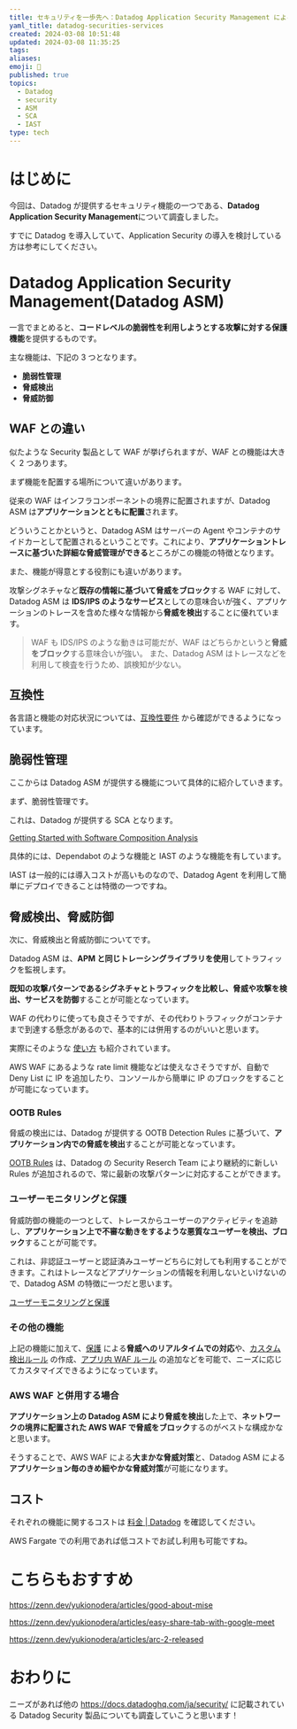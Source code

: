 ```yaml
---
title: セキュリティを一歩先へ：Datadog Application Security Management による脆弱性管理と脅威対策
yaml_title: datadog-securities-services
created: 2024-03-08 10:51:48
updated: 2024-03-08 11:35:25
tags: 
aliases: 
emoji: 👏
published: true
topics:
  - Datadog
  - security
  - ASM
  - SCA
  - IAST
type: tech
---
```


# はじめに

今回は、Datadog が提供するセキュリティ機能の一つである、**Datadog Application Security Management**について調査しました。

すでに Datadog を導入していて、Application Security の導入を検討している方は参考にしてください。

# Datadog Application Security Management(Datadog ASM)

一言でまとめると、**コードレベルの脆弱性を利用しようとする攻撃に対する保護機能**を提供するものです。

主な機能は、下記の 3 つとなります。

- **脆弱性管理**
- **脅威検出**
- **脅威防御**

## WAF との違い

似たような Security 製品として WAF が挙げられますが、WAF との機能は大きく 2 つあります。

まず機能を配置する場所について違いがあります。

従来の WAF はインフラコンポーネントの境界に配置されますが、Datadog ASM は**アプリケーションとともに配置**されます。

どういうことかというと、Datadog ASM はサーバーの Agent やコンテナのサイドカーとして配置されるということです。これにより、**アプリケーショントレースに基づいた詳細な脅威管理ができる**ところがこの機能の特徴となります。

また、機能が得意とする役割にも違いがあります。

攻撃シグネチャなど**既存の情報に基づいて脅威をブロック**する WAF に対して、Datadog ASM は **IDS/IPS のようなサービス**としての意味合いが強く、アプリケーションのトレースを含めた様々な情報から**脅威を検出**することに優れています。

> WAF も IDS/IPS のような動きは可能だが、WAF はどちらかというと**脅威をブロック**する意味合いが強い。
> また、Datadog ASM はトレースなどを利用して検査を行うため、誤検知が少ない。

## 互換性

各言語と機能の対応状況については、[互換性要件](https://docs.datadoghq.com/ja/security/application_security/enabling/compatibility/) から確認ができるようになっています。

## 脆弱性管理

ここからは Datadog ASM が提供する機能について具体的に紹介していきます。

まず、脆弱性管理です。

これは、Datadog が提供する SCA となります。

[Getting Started with Software Composition Analysis](https://docs.datadoghq.com/ja/getting_started/application_security/software_composition_analysis/)

具体的には、Dependabot のような機能と IAST のような機能を有しています。

IAST は一般的には導入コストが高いものなので、Datadog Agent を利用して簡単にデプロイできることは特徴の一つですね。

## 脅威検出、脅威防御

次に、脅威検出と脅威防御についてです。

Datadog ASM は、**APM と同じトレーシングライブラリを使用**してトラフィックを監視します。

**既知の攻撃パターンであるシグネチャとトラフィックを比較し、脅威や攻撃を検出、サービスを防御**することが可能となっています。

WAF の代わりに使っても良さそうですが、その代わりトラフィックがコンテナまで到達する懸念があるので、基本的には併用するのがいいと思います。

実際にそのような [使い方](https://docs.datadoghq.com/ja/security/application_security/threats/protection/#%E6%94%BB%E6%92%83%E8%80%85%E3%82%92%E5%A2%83%E7%95%8C%E3%81%A7%E3%83%96%E3%83%AD%E3%83%83%E3%82%AF---asm-%E3%82%92%E6%97%A2%E5%AD%98%E3%81%AE-waf-%E3%83%87%E3%83%97%E3%83%AD%E3%82%A4%E3%81%A8%E3%82%A4%E3%83%B3%E3%83%86%E3%82%B0%E3%83%AC%E3%83%BC%E3%82%B7%E3%83%A7%E3%83%B3) も紹介されています。

AWS WAF にあるような rate limit 機能などは使えなさそうですが、自動で Deny List に IP を追加したり、コンソールから簡単に IP のブロックをすることが可能になっています。

### OOTB Rules

脅威の検出には、Datadog が提供する OOTB Detection Rules に基づいて、**アプリケーション内での脅威を検出**することが可能となっています。

[OOTB Rules](https://docs.datadoghq.com/ja/security/default_rules/#cat-application-security) は、Datadog の Security Reserch Team により継続的に新しい Rules が追加されるので、常に最新の攻撃パターンに対応することができます。

### ユーザーモニタリングと保護

脅威防御の機能の一つとして、トレースからユーザーのアクティビティを追跡し、**アプリケーション上で不審な動きをするような悪質なユーザーを検出、ブロック**することが可能です。

これは、非認証ユーザーと認証済みユーザーどちらに対しても利用することができます。これはトレースなどアプリケーションの情報を利用しないといけないので、Datadog ASM の特徴に一つだと思います。

[ユーザーモニタリングと保護](https://docs.datadoghq.com/ja/security/application_security/threats/add-user-info/?tab=set_user)

### その他の機能

上記の機能に加えて、[保護](https://docs.datadoghq.com/ja/security/application_security/threats/protection/) による**脅威へのリアルタイムでの対応**や、[カスタム検出ルール](https://docs.datadoghq.com/ja/security/application_security/threats/custom_rules/) の作成、[アプリ内 WAF ルール](https://docs.datadoghq.com/ja/security/application_security/threats/inapp_waf_rules/) の追加などを可能で、ニーズに応じてカスタマイズできるようになっています。

### AWS WAF と併用する場合

**アプリケーション上の Datadog ASM により脅威を検出**した上で、**ネットワークの境界に配置された AWS WAF で脅威をブロック**するのがベストな構成かなと思います。

そうすることで、AWS WAF による**大まかな脅威対策**と、Datadog ASM による**アプリケーション毎のきめ細やかな脅威対策**が可能になります。

## コスト

それぞれの機能に関するコストは [料金 | Datadog](https://www.datadoghq.com/ja/pricing/?product=application-security-management#products) を確認してください。

AWS Fargate での利用であれば低コストでお試し利用も可能ですね。

# こちらもおすすめ

https://zenn.dev/yukionodera/articles/good-about-mise

https://zenn.dev/yukionodera/articles/easy-share-tab-with-google-meet

https://zenn.dev/yukionodera/articles/arc-2-released

# おわりに

ニーズがあれば他の https://docs.datadoghq.com/ja/security/ に記載されている Datadog Security 製品についても調査していこうと思います！
